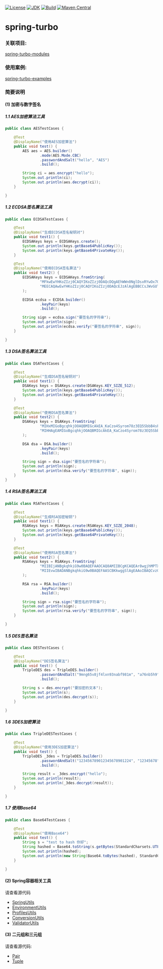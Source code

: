 [![License](http://img.shields.io/badge/License-Apache_2-red.svg?style=flat)](http://www.apache.org/licenses/LICENSE-2.0)
[![JDK](http://img.shields.io/badge/JDK-v8.0-yellow.svg)](http://www.oracle.com/technetwork/java/javase/downloads/index.html)
[![Build](http://img.shields.io/badge/Build-Maven_2-green.svg)](https://maven.apache.org/)
[![Maven Central](https://img.shields.io/maven-central/v/com.github.yingzhuo/spring-turbo.svg?label=Maven%20Central)](https://search.maven.org/search?q=g:%22com.github.yingzhuo%22%20AND%20a:%22spring-turbo%22)

# spring-turbo

### 关联项目:

[spring-turbo-modules](https://github.com/yingzhuo/spring-turbo-modules)

### 使用案例:

[spring-turbo-examples](https://github.com/yingzhuo/spring-turbo-examples)

### 简要说明

#### (1) 加密与数字签名

##### 1.1 AES加密算法工具

```java
public class AESTestCases {

    @Test
    @DisplayName("使用AES加密算法")
    public void test() {
        AES aes = AES.builder()
                .mode(AES.Mode.CBC)
                .passwordAndSalt("hello", "AES")
                .build();

        String ci = aes.encrypt("hello");
        System.out.println(ci);
        System.out.println(aes.decrypt(ci));
    }

}
```

##### 1.2 ECDSA签名算法工具

```java
public class ECDSATestCases {

    @Test
    @DisplayName("生成ECDSA签名秘钥对")
    public void test1() {
        ECDSAKeys keys = ECDSAKeys.create();
        System.out.println(keys.getBase64PublicKey());
        System.out.println(keys.getBase64PrivateKey());
    }

    @Test
    @DisplayName("使用ECDSA签名算法")
    public void test2() {
        ECDSAKeys keys = ECDSAKeys.fromString(
                "MFkwEwYHKoZIzj0CAQYIKoZIzj0DAQcDQgAEhWWn0NglDsxRYwOx7OGTUoZEpJ9Zyz3Ex-rIUXG1J4CdxjyGXyz3VowDY2tRx62E1qk32Iw6ZwtcHFpqUjskOQ==",
                "MEECAQAwEwYHKoZIzj0CAQYIKoZIzj0DAQcEJzAlAgEBBCCsJWvGUTErvJOYxJZZooeOiEbhbqYeyXTRjqNeczb5Yg=="
        );

        ECDSA ecdsa = ECDSA.builder()
                .keyPair(keys)
                .build();

        String sign = ecdsa.sign("要签名的字符串");
        System.out.println(sign);
        System.out.println(ecdsa.verify("要签名的字符串", sign));
    }

}
```

##### 1.3 DSA签名算法工具

```java
public class DSATestCases {

    @Test
    @DisplayName("生成DSA签名秘钥对")
    public void test1() {
        DSAKeys keys = DSAKeys.create(DSAKeys.KEY_SIZE_512);
        System.out.println(keys.getBase64PublicKey());
        System.out.println(keys.getBase64PrivateKey());
    }

    @Test
    @DisplayName("使用DSA签名算法")
    public void test2() {
        DSAKeys keys = DSAKeys.fromString(
                "MIHxMIGoBgcqhkjOOAQBMIGcAkEA_KaCzo4Syrom78z3EQ5SbbB4sF7ey80etKII864WF64B81uRpH5t9jQTxeEu0ImbzRMqzVDZkVG9xD7nN1kuFwIVAJYu3cw2nLqOuyYO5rahJtk0bjjFAkBnhHGyepz0TukaScUUfbGpqvJE8FpDTWSGkx0tFCcbnjUDC3H9c9oXkGmzLik1Yw4cIGI1TQ2iCmxBblC-eUykA0QAAkEAkVYxw2HgLkF6U6p0tIWqG_m-dnSlCe1buNi1fF6myw-cb9Yh9zeFEYVDyap__O_Ha9nZ9gMSOJWVBIl0ZD0Tlw==",
                "MIHHAgEAMIGoBgcqhkjOOAQBMIGcAkEA_KaCzo4Syrom78z3EQ5SbbB4sF7ey80etKII864WF64B81uRpH5t9jQTxeEu0ImbzRMqzVDZkVG9xD7nN1kuFwIVAJYu3cw2nLqOuyYO5rahJtk0bjjFAkBnhHGyepz0TukaScUUfbGpqvJE8FpDTWSGkx0tFCcbnjUDC3H9c9oXkGmzLik1Yw4cIGI1TQ2iCmxBblC-eUykBBcCFQCIpwIhH8FcPo_0fXGVHn127xB-cw=="
        );

        DSA dsa = DSA.builder()
                .keyPair(keys)
                .build();

        String sign = dsa.sign("要签名的字符串");
        System.out.println(sign);
        System.out.println(dsa.verify("要签名的字符串", sign));
    }
}
```

##### 1.4 RSA签名算法工具

```java
public class RSATestCases {

    @Test
    @DisplayName("生成RSA加密秘钥")
    public void test1() {
        RSAKeys keys = RSAKeys.create(RSAKeys.KEY_SIZE_2048);
        System.out.println(keys.getBase64PublicKey());
        System.out.println(keys.getBase64PrivateKey());
    }

    @Test
    @DisplayName("使用RSA签名算法")
    public void test2() {
        RSAKeys keys = RSAKeys.fromString(
                "MIIBIjANBgkqhkiG9w0BAQEFAAOCAQ8AMIIBCgKCAQEAr8wgjhMPTXZNx07DrCl2KbF5QEdbwcBOC2wwGNi98FKYUw3HzsvoJVZhY041-rrcBM50mnSyv59NVqsJeX4D9dcVr9f3yDv6vWMNINWqy_g4oyx36KwQvQZHuuTbxBXIvF0etBAgmmRh8lqQ_glFKnYY5C0hH-oE1kQYDFexaEizLwRK4-lGqQxz2PfW9MieMS7Y1O903izmbi4-amVW-0jtY6rH3C4gfDmwlQlc-Y2sc6WGQ5xD5qzGRal4cwqEuwnUFqo-jBFrUIifqKztBMSkDfnwMA2bBKdnTrcO40HFLwxnT0Ab9hHMEWDWjQ8WACJ3gv-28_wiUp6IwoCboQIDAQAB",
                "MIIEvwIBADANBgkqhkiG9w0BAQEFAASCBKkwggSlAgEAAoIBAQCvzCCOEw9Ndk3HTsOsKXYpsXlAR1vBwE4LbDAY2L3wUphTDcfOy-glVmFjTjX6utwEznSadLK_n01Wqwl5fgP11xWv1_fIO_q9Yw0g1arL-DijLHforBC9Bke65NvEFci8XR60ECCaZGHyWpD-CUUqdhjkLSEf6gTWRBgMV7FoSLMvBErj6UapDHPY99b0yJ4xLtjU73TeLOZuLj5qZVb7SO1jqsfcLiB8ObCVCVz5jaxzpYZDnEPmrMZFqXhzCoS7CdQWqj6MEWtQiJ-orO0ExKQN-fAwDZsEp2dOtw7jQcUvDGdPQBv2EcwRYNaNDxYAIneC_7bz_CJSnojCgJuhAgMBAAECggEAUvITYjWoALqTFDkbpf2iHSX5udRxfMeJi2Yug2qwo9W0vWtBHVekXwmUxdA_M-A6s6Hd7oqlVDiLuxrUS5ijsbkcKG3UIYv7UKSNqzJldfvWbVcr9IJLG4T9DzewYaKNpiKhu__oAjDe7gTBaLtjARfbwr1wZah7Q8W5OwmdUUBAkLalXalX1PFOKNPv98xERDVMGMl52Hr6bBsMVtBKpSMgNsByUI2bfX_PFeZq51IeKBH6RNd1OmelQX1k5pMCtSPE2w3pPlzkQ63A8RyCmad0-8pth7DaSrIHwLDMKIfXKTWPgDe4_ZOyuXpDJSkR_3HytcOtG87HRV6zv2CAKQKBgQD-qjzVD60wMiLQsw3l8xUrh8qGEop3Opdg4GQO8jjc4d8wZddhgoz3CJ4cXQUFpQBN-UqaP_yuxVW3CD6b8LrGwxNRNt1Dz6jKueAc1NTuZHaK7NDuI4WzSLQKp9yKx-g0c6EGBsQv5SA5WZbjN1h73DLTS2TzTbzr1if3M4O5ZwKBgQCwuAxwenPXjyCVXvRh_8t9QTbA82R9ImSzrMYXi2iejDXJB7BSUs7xoElU4z7EVRcVo4AKrCJfOB3J-CJePVUc3CzN5Ah8VN8oycWhjTZ1jzeKikHiKFyB5BWEVbdB6hLqczi1EUDzKKHUC5RlwQGIeAzU4gfbNyUkVm4dZ611twKBgQDJZO--vysDVmLaEQAIvfgb-MNczATczWUxo8L9XulBJQ9QQvnVj1zTb-k6HQX_tMFM6Lzqx3eY704d9VMuF25eCZ-ZNn49RlgCGoT1yAqsjJ6Ct01zRnxRkElxs9Zhmj40XM0W6vrztYuKTyNYhUhgi39WQeWP1AZ3q2DnycF-OQKBgQCbHsNUjDhZM_qfAz2zNCyz4uWkE0HXEbShfvxXOHj6Cws_Ti9449VhhZg5GkxDXImp5d4EADsfqAuF-Ph6Do5CigYOKKdGM927WPnQqDrwkGlpg5j3YwRoxAQbKH53LneyMrfJQL7pcnYywoNdmkC1QOPKjinlRA-nSPLZfuNlGwKBgQCRWabMxB6ZmA5WTDxKMxqyqAzcXaPLHS6pEpCCEsI6sJs7mNMurhDndNqNhK602WYdxmrUDKYo0eRprJtYph6Jt1V4LOAkhj_5Bg5wq5ZSUpjv1Oc__XtFESLiwPBAeClBl-VC9hxzt1WL5JhcRVoZzXyBkpoWdUUrs316ga5eQg=="
        );

        RSA rsa = RSA.builder()
                .keyPair(keys)
                .build();

        String sign = rsa.sign("要签名的字符串");
        System.out.println(sign);
        System.out.println(rsa.verify("要签名的字符串", sign));
    }

}
```

##### 1.5 DES签名算法

```java
public class DESTestCases {

    @Test
    @DisplayName("DES签名算法")
    public void test() {
        TripleDES des = TripleDES.builder()
                .passwordAndSalt("9mng65v8jf4lxn93nabf981m", "a76nb5h9")
                .build();

        String s = des.encrypt("要加密的文本");
        System.out.println(s);
        System.out.println(des.decrypt(s));
    }

}
```

##### 1.6 3DES加密算法

```java
public class TripleDESTestCases {

    @Test
    @DisplayName("使用3DES加密算法")
    public void test() {
        TripleDES _3des = TripleDES.builder()
                .passwordAndSalt("123456789012345678901224", "12345678")
                .build();

        String result = _3des.encrypt("hello");
        System.out.println(result);
        System.out.println(_3des.decrypt(result));
    }

}
```

##### 1.7 使用Base64

```java
public class Base64TestCases {

    @Test
    @DisplayName("使用Base64")
    public void test() {
        String s = "test to hash 你好";
        String hashed = Base64.toString(s.getBytes(StandardCharsets.UTF_8));
        System.out.println(hashed);
        System.out.println(new String(Base64.toBytes(hashed), StandardCharsets.UTF_8));
    }

}
```

#### (2) Spring容器相关工具

请查看源代码

* [SpringUtils](src/main/java/spring/turbo/core/SpringUtils.java)
* [EnvironmentUtils](src/main/java/spring/turbo/core/EnvironmentUtils.java)
* [ProfilesUtils](src/main/java/spring/turbo/core/ProfilesUtils.java)
* [ConversionUtils](src/main/java/spring/turbo/core/ConversionUtils.java)
* [ValidatorUtils](src/main/java/spring/turbo/core/ValidatorUtils.java)

#### (3) 二元组和三元组

请查看源代码:

* [Pair](src/main/java/spring/turbo/bean/Pair.java)
* [Tuple](src/main/java/spring/turbo/bean/Tuple.java)
